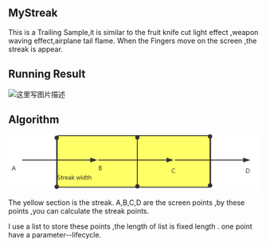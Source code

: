 ## MyStreak
This is a Trailing Sample,it is similar to the fruit knife cut light effect ,weapon waving effect,airplane tail flame.
When the Fingers move on the screen ,the streak is appear.
## Running Result
![这里写图片描述](https://blog.csdn.net/ModestBean/article/details/79245439)
## Algorithm 
![这里写图片描述](./result/yuan1.png)

The yellow section is the streak.	A,B,C,D are the screen points ,by these points ,you can calculate the streak points.

I use a list to store these points ,the length of list is fixed length . one point have a parameter--lifecycle.

